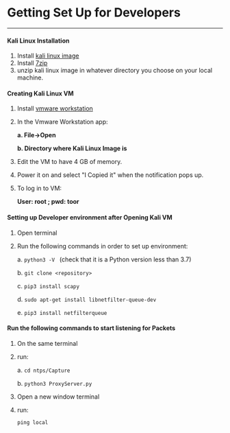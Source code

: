 # Getting Set Up for Developers
***
#### Kali Linux Installation
1. Install [kali linux image](https://www.offensive-security.com/kali-linux-vm-vmware-virtualbox-image-download/)
2. Install [7zip](https://www.7-zip.org/download.html)
2. unzip kali linux image in whatever directory you choose on your local machine.
 
#### Creating Kali Linux VM
1. Install [vmware workstation](https://www.vmware.com/products/workstation-pro/workstation-pro-evaluation.html)
2. In the Vmware Workstation app:

   **a. File->Open**
   
   **b. Directory where Kali Linux Image is**
   
   
3. Edit the VM to have 4 GB of memory.
4. Power it on and select "I Copied it" when the notification pops up.
5. To log in to VM: 

   **User: root ; pwd: toor**

#### Setting up Developer environment after Opening Kali VM
1. Open terminal
2. Run the following commands in order to set up environment:

    a. `python3 -V ` (check that it is a Python version less than 3.7)
    
    b. `git clone <repository>`
    
    c. `pip3 install scapy`
    
    d. `sudo apt-get install libnetfilter-queue-dev`
    
    e. `pip3 install netfilterqueue`

#### Run the following commands to start listening for Packets
1. On the same terminal
2. run: 

    a. `cd ntps/Capture`
    
    b. `python3 ProxyServer.py`
    
3. Open a new window terminal
4. run:

    `ping local`
    
